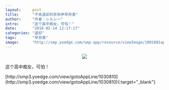 ```yaml
---
layout:     post
title:      "不肯退却的奈奈伊早奈美"
author:     "作者：レルシー"
intro:      "这个高中痴女，可怕！"
date:       "2018-02-14 12:17:17"
categories: "退却"
tags:       "早奈美"
image:      "http://smp.yoedge.com/smp-app/resource/viewImage/1001081appline.png"
---
```

<div style="text-align: center">
<p><img src="http://smp.yoedge.com/smp-app/resource/viewImage/1001081appline.png"/></p>
</div>
<p class="post-meta">
<span>这个高中痴女，可怕！</span>
</p>
[http://smp3.yoedge.com/view/gotoAppLine/1030810](http://smp3.yoedge.com/view/gotoAppLine/1030810){:target="_blank"}


